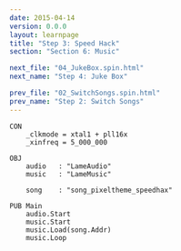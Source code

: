 ```yaml
---
date: 2015-04-14
version: 0.0.0
layout: learnpage
title: "Step 3: Speed Hack"
section: "Section 6: Music"

next_file: "04_JukeBox.spin.html"
next_name: "Step 4: Juke Box"

prev_file: "02_SwitchSongs.spin.html"
prev_name: "Step 2: Switch Songs"
---
```


    CON
        _clkmode = xtal1 + pll16x
        _xinfreq = 5_000_000

    OBJ
        audio   : "LameAudio"
        music   : "LameMusic"

        song    : "song_pixeltheme_speedhax"

    PUB Main
        audio.Start
        music.Start
        music.Load(song.Addr)
        music.Loop
